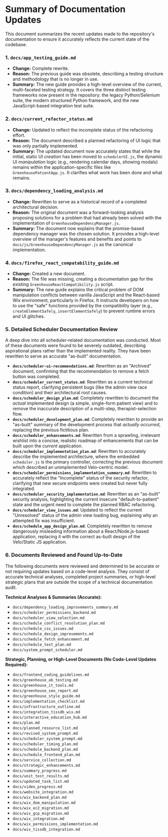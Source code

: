 # Summary of Documentation Updates

This document summarizes the recent updates made to the repository's documentation to ensure it accurately reflects the current state of the codebase.

### 1. `docs/app_testing_guide.md`

-   **Change:** Complete rewrite.
-   **Reason:** The previous guide was obsolete, describing a testing structure and methodology that is no longer in use.
-   **Summary:** The new guide provides a high-level overview of the current, multi-faceted testing strategy. It covers the three distinct testing frameworks now present in the repository: the legacy Python/Selenium suite, the modern structured Python framework, and the new JavaScript-based integration test suite.

### 2. `docs/current_refactor_status.md`

-   **Change:** Updated to reflect the incomplete status of the refactoring effort.
-   **Reason:** The document described a planned refactoring of UI logic that was only partially implemented.
-   **Summary:** The updated document now accurately states that while the initial, static UI *creation* has been moved to `schedulerUI.js`, the dynamic UI *manipulation* logic (e.g., rendering calendar days, showing modals) remains within the application-specific files like `GreenhousePatientApp.js`. It clarifies what work has been done and what remains.

### 3. `docs/dependency_loading_analysis.md`

-   **Change:** Rewritten to serve as a historical record of a completed architectural decision.
-   **Reason:** The original document was a forward-looking analysis proposing solutions for a problem that had already been solved with the implementation of `GreenhouseDependencyManager.js`.
-   **Summary:** The document now explains that the promise-based dependency manager was the chosen solution. It provides a high-level overview of the manager's features and benefits and points to `docs/js/GreenhouseDependencyManager.js` as the canonical implementation.

### 4. `docs/firefox_react_compatability_guide.md`

-   **Change:** Created a new document.
-   **Reason:** The file was missing, creating a documentation gap for the existing `GreenhouseReactCompatibility.js` script.
-   **Summary:** The new guide explains the critical problem of DOM manipulation conflicts between vanilla JavaScript and the React-based Wix environment, particularly in Firefox. It instructs developers on how to use the "safe" functions provided by the compatibility layer (e.g., `createElementSafely`, `insertElementSafely`) to prevent runtime errors and UI glitches.

### 5. Detailed Scheduler Documentation Review

A deep dive into all scheduler-related documentation was conducted. Most of these documents were found to be severely outdated, describing aspirational plans rather than the implemented reality. They have been rewritten to serve as accurate "as-built" documentation.

-   **`docs/scheduler-ui-recommendations.md`**: Rewritten as an "Archived" document, confirming that the recommendation to remove a fetch button was completed.
-   **`docs/scheduler_current_status.md`**: Rewritten as a current technical status report, clarifying persistent bugs (like the admin view race condition) and their architectural root causes.
-   **`docs/scheduler_design_plan.md`**: Completely rewritten to document the *actual* implemented design (a simple, single-form patient view) and to remove the inaccurate description of a multi-step, therapist-selection flow.
-   **`docs/scheduler_development_plan.md`**: Completely rewritten to provide an "as-built" summary of the development process that *actually occurred*, replacing the previous fictitious plan.
-   **`docs/scheduler_enhancements.md`**: Rewritten from a sprawling, irrelevant wishlist into a concise, realistic roadmap of enhancements that can be built upon the *current* application.
-   **`docs/scheduler_implementation_plan.md`**: Rewritten to accurately describe the implemented architecture, where the embedded `scheduler.js` is the primary controller, correcting the previous document which described an unimplemented Velo-centric model.
-   **`docs/scheduler_permissions_implementation_summary.md`**: Rewritten to accurately reflect the "Incomplete" status of the security refactor, clarifying that new secure endpoints were created but never fully integrated.
-   **`docs/scheduler_security_implementation.md`**: Rewritten as an "as-built" security analysis, highlighting the current insecure "default-to-patient" state and the urgent need to complete the planned RBAC refactoring.
-   **`docs/scheduler_view_issues.md`**: Updated to reflect the current "Unresolved" status of the admin view loading bug, explaining why an attempted fix was insufficient.
-   **`docs/schedule_app_design_plan.md`**: Completely rewritten to remove dangerously misleading information about a React/Node.js-based application, replacing it with the correct as-built design of the Velo/Static JS application.

### 6. Documents Reviewed and Found Up-to-Date

The following documents were reviewed and determined to be accurate or not requiring updates based on a code-level analysis. They consist of accurate technical analyses, completed project summaries, or high-level strategic plans that are outside the scope of a technical documentation audit.

**Technical Analyses & Summaries (Accurate):**
-   `docs/dependency_loading_improvements_summary.md`
-   `docs/scheduler_permissions_backend.md`
-   `docs/scheduler_view_selection.md`
-   `docs/schedule_conflict_resolution_plan.md`
-   `docs/schedule_css_issues.md`
-   `docs/schedule_design_improvements.md`
-   `docs/schedule_fetch_enhancement.md`
-   `docs/schedule_test_plan.md`
-   `docs/system_prompt_scheduler.md`

**Strategic, Planning, or High-Level Documents (No Code-Level Updates Required):**
-   `docs/frontend_coding_guidelines.md`
-   `docs/greenhouse_ab_testing.md`
-   `docs/greenhouse_it_tools.md`
-   `docs/greenhouse_seo_report.md`
-   `docs/greenhouse_style_guide.md`
-   `docs/implementation_checklist.md`
-   `docs/infrastructure_outline.md`
-   `docs/integration_tissdb_wix.md`
-   `docs/interactive_education_hub.md`
-   `docs/plan.md`
-   `docs/planned_resource_list.md`
-   `docs/revised_system_prompt.md`
-   `docs/scheduler_system_prompt.md`
-   `docs/scheduler_timing_plan.md`
-   `docs/schedule_backend_plan.md`
-   `docs/schedule_frontend_plan.md`
-   `docs/service_collection.md`
-   `docs/strategic_enhancements.md`
-   `docs/summary_progress.md`
-   `docs/unit_test_results.md`
-   `docs/updated_task_list.md`
-   `docs/video_progress.md`
-   `docs/website_integration.md`
-   `docs/wix_backend_plan.md`
-   `docs/wix_dom_manipulation.md`
-   `docs/wix_ec2_migration.md`
-   `docs/wix_gcp_migration.md`
-   `docs/wix_integration.md`
-   `docs/wix_permissions_implementation.md`
-   `docs/wix_tissdb_integration.md`
